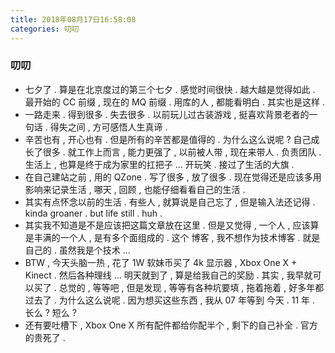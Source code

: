 ```yaml
---
title: 2018年08月17日16:58:08
categories: 叨叨
---
```


### 叨叨
        
* 七夕了 . 算是在北京度过的第三个七夕 . 感觉时间很快 . 越大越是觉得如此 . 最开始的 CC 前缀 , 现在的 MQ 前缀 . 用库的人 , 都能看明白 . 其实也是这样 . 
* 一路走来 . 得到很多 . 失去很多 . 以前玩儿过古装游戏 , 挺喜欢背景老者的一句话 . 得失之间 , 方可感悟人生真谛 . 
* 辛苦也有 , 开心也有 . 但是所有的辛苦都是值得的 . 为什么这么说呢 ? 自己成长了很多 . 就工作上而言 , 能力更强了 , 以前被人带 , 现在来带人 . 负责团队 . 生活上 , 也算是终于成为家里的扛把子 ... 开玩笑 . 接过了生活的大旗 . 
* 在自己建站之前 , 用的 QZone . 写了很多 , 放了很多 . 现在觉得还是应该多用影响来记录生活 , 哪天 , 回顾 , 也能仔细看看自己的生活 .
* 其实有点怀念以前的生活 . 有些人 , 就算说是自己忘了 , 但是输入法还记得 . kinda groaner . but life still . huh .
* 其实我不知道是不是应该把这篇文章放在这里 . 但是又觉得 , 一个人 , 应该算是丰满的一个人 , 是有多个面组成的 . 这个 博客 , 我不想作为技术博客 . 就是自己的 . 虽然我是个技术 ... 
* BTW , 今天头脑一热 , 花了 1W 软妹币买了 4k 显示器 , Xbox One X + Kinect . 然后各种理线 ... 明天就到了 , 算是给我自己的奖励 . 其实 , 我早就可以买了 . 总觉的 , 等等吧 , 但是发现 , 等等有各种坑要填 , 拖着拖着 , 好多年都过去了 . 为什么这么说呢  . 因为想买这些东西 , 我从 07 年等到 今天 . 11 年 . 长么 ? 短么 ? 
* 还有要吐槽下 , Xbox One X 所有配件都给你配半个 , 剩下的自己补全 . 官方的贵死了 . 

        
